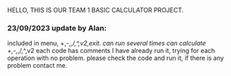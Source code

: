HELLO, THIS IS OUR TEAM 1 BASIC CALCULATOR PROJECT.
### 23/09/2023 update by Alan:
included in menu, +,-,*,/,^,v2,exit. 
can run several times
can calculate +,-,*,/,^,v2
each code has comments
I have already run it, trying for each operation with no problem.
please check the code and run it, if there is any problem contact me.
